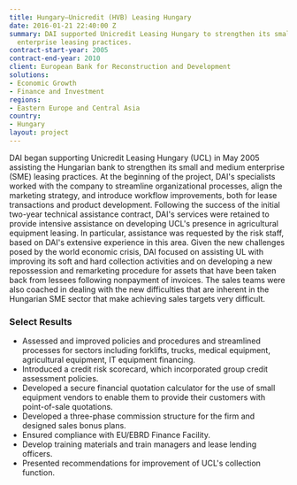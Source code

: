 ```yaml
---
title: Hungary—Unicredit (HVB) Leasing Hungary
date: 2016-01-21 22:40:00 Z
summary: DAI supported Unicredit Leasing Hungary to strengthen its small and medium
  enterprise leasing practices.
contract-start-year: 2005
contract-end-year: 2010
client: European Bank for Reconstruction and Development
solutions:
- Economic Growth
- Finance and Investment
regions:
- Eastern Europe and Central Asia
country:
- Hungary
layout: project
---
```


DAI began supporting Unicredit Leasing Hungary (UCL) in May 2005 assisting the Hungarian bank to strengthen its small and medium enterprise (SME) leasing practices. At the beginning of the project, DAI's specialists worked with the company to streamline organizational processes, align the marketing strategy, and introduce workflow improvements, both for lease transactions and product development. Following the success of the initial two-year technical assistance contract, DAI's services were retained to provide intensive assistance on developing UCL's presence in agricultural equipment leasing. In particular, assistance was requested by the risk staff, based on DAI's extensive experience in this area. Given the new challenges posed by the world economic crisis, DAI focused on assisting UL with improving its soft and hard collection activities and on developing a new repossession and remarketing procedure for assets that have been taken back from lessees following nonpayment of invoices. The sales teams were also coached in dealing with the new difficulties that are inherent in the Hungarian SME sector that make achieving sales targets very difficult.

### Select Results

* Assessed and improved policies and procedures and streamlined processes for sectors including forklifts, trucks, medical equipment, agricultural equipment, IT equipment financing.
* Introduced a credit risk scorecard, which incorporated group credit assessment policies.
* Developed a secure financial quotation calculator for the use of small equipment vendors to enable them to provide their customers with point-of-sale quotations.
* Developed a three-phase commission structure for the firm and designed sales bonus plans.
* Ensured compliance with EU/EBRD Finance Facility.
* Develop training materials and train managers and lease lending officers.
* Presented recommendations for improvement of UCL's collection function.

